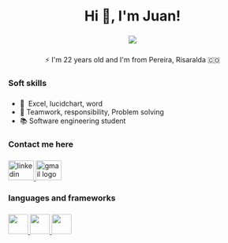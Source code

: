 <h1 align="center">Hi 👋, I'm Juan!</h1>

###

<div align="center">
  <img src="https://readme-typing-svg.herokuapp.com/?font=Baloo2+Code&size=22&duration=3000&pause=1000&color=EBDEF0&center=true&vCenter=true&width=440&lines=Back-end+Developer;Front-end+Developer;Database+Administrator;Data+Analyst" />
</div>


###

<p align="center">⚡️ I'm 22 years old and I'm from Pereira, Risaralda 🇨🇴 </p>

###

<h3 align="left">Soft skills</h3>

###
- 🧠  Excel, lucidchart, word
- 🚀 Teamwork, responsibility, Problem solving
- 📚 Software engineering student

###


<h3 align="left">Contact me here</h3>

###

<div align="left">
  <a href="https:https://www.linkedin.com/in/juan-david-702a6a306/" target="_blank">
    <img src="https://raw.githubusercontent.com/maurodesouza/profile-readme-generator/master/src/assets/icons/social/linkedin/default.svg" width="52" height="40" alt="linkedin logo"  />
  </a>
  <a href="mailto:medrandajuan843@gmail.com" target="_blank">
    <img src="https://raw.githubusercontent.com/maurodesouza/profile-readme-generator/master/src/assets/icons/social/gmail/default.svg" width="52" height="40" alt="gmail logo"  />
  </a>
</div>

###

<h3 align="left">languages ​​and frameworks</h3>

###

<div align="left">
  <a href="https://skillicons.dev">
    <img src="https://skillicons.dev/icons?i=html,css,react,mui,tailwind,bootstrap,sass"
     height="40" />
    <img src="https://skillicons.dev/icons?i=javascript,nodejs,express,git,mysql,figma,firebase"
     height="40" />
    <img src="https://skillicons.dev/icons?i=visualstudio,netlify,vercel,astro"
     height="40" />
  </a>
</p>

 
 
</div>

###
